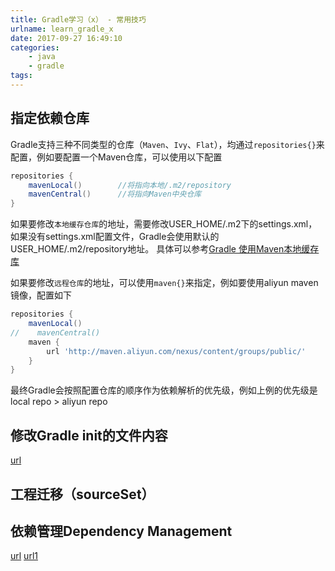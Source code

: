 ```yaml
---
title: Gradle学习（x） - 常用技巧
urlname: learn_gradle_x
date: 2017-09-27 16:49:10
categories:
    - java
    - gradle
tags:
---
```


## 指定依赖仓库
Gradle支持三种不同类型的仓库（`Maven`、`Ivy`、`Flat`），均通过`repositories{}`来配置，例如要配置一个Maven仓库，可以使用以下配置
```groovy
repositories {
    mavenLocal()        //将指向本地/.m2/repository
    mavenCentral()      //将指向Maven中央仓库
}
```

如果要修改`本地缓存仓库`的地址，需要修改USER_HOME/.m2下的settings.xml，如果没有settings.xml配置文件，Gradle会使用默认的USER_HOME/.m2/repository地址。
具体可以参考[Gradle 使用Maven本地缓存库](http://www.coderli.com/gradle-maven-local-repositories/)

如果要修改`远程仓库`的地址，可以使用`maven{}`来指定，例如要使用aliyun maven镜像，配置如下
```groovy
repositories {
    mavenLocal()
//    mavenCentral()
    maven {
        url 'http://maven.aliyun.com/nexus/content/groups/public/'
    }
}
```

最终Gradle会按照配置仓库的顺序作为依赖解析的优先级，例如上例的优先级是local repo > aliyun repo

## 修改Gradle init的文件内容
[url](https://yrom.net/blog/2015/02/07/change-gradle-maven-repo-url/)

## 工程迁移（sourceSet）

## 依赖管理Dependency Management
[url](https://stackoverflow.com/questions/9547170/in-gradle-how-do-i-declare-common-dependencies-in-a-single-place)
[url1](https://dzone.com/articles/better-dependency-management)
